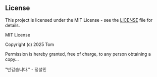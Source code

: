 ## License
This project is licensed under the MIT License - see the [LICENSE](./LICENSE) file for details.

MIT License

Copyright (c) 2025 Tom

Permission is hereby granted, free of charge, to any person obtaining a copy...

"반갑습니다." - 정설민
